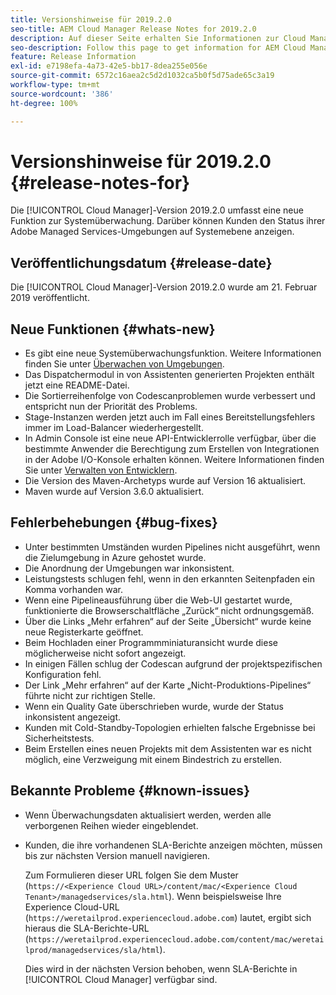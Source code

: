 ```yaml
---
title: Versionshinweise für 2019.2.0
seo-title: AEM Cloud Manager Release Notes for 2019.2.0
description: Auf dieser Seite erhalten Sie Informationen zur Cloud Manager-Version 2019.2.0.
seo-description: Follow this page to get information for AEM Cloud Manager Release 2019.2.0.
feature: Release Information
exl-id: e7198efa-4a73-42e5-bb17-8dea255e056e
source-git-commit: 6572c16aea2c5d2d1032ca5b0f5d75ade65c3a19
workflow-type: tm+mt
source-wordcount: '386'
ht-degree: 100%

---
```


# Versionshinweise für 2019.2.0 {#release-notes-for}

Die [!UICONTROL Cloud Manager]-Version 2019.2.0 umfasst eine neue Funktion zur Systemüberwachung. Darüber können Kunden den Status ihrer Adobe Managed Services-Umgebungen auf Systemebene anzeigen.


## Veröffentlichungsdatum {#release-date}

Die [!UICONTROL Cloud Manager]-Version 2019.2.0 wurde am 21. Februar 2019 veröffentlicht.

## Neue Funktionen {#whats-new}

* Es gibt eine neue Systemüberwachungsfunktion. Weitere Informationen finden Sie unter [Überwachen von Umgebungen](/help/using/monitoring-environments.md).
* Das Dispatchermodul in von Assistenten generierten Projekten enthält jetzt eine README-Datei.
* Die Sortierreihenfolge von Codescanproblemen wurde verbessert und entspricht nun der Priorität des Problems.
* Stage-Instanzen werden jetzt auch im Fall eines Bereitstellungsfehlers immer im Load-Balancer wiederhergestellt.
* In Admin Console ist eine neue API-Entwicklerrolle verfügbar, über die bestimmte Anwender die Berechtigung zum Erstellen von Integrationen in der Adobe I/O-Konsole erhalten können. Weitere Informationen finden Sie unter [Verwalten von Entwicklern](https://www.adobe.com/go/aac_api_prod_learn_de).
* Die Version des Maven-Archetyps wurde auf Version 16 aktualisiert.
* Maven wurde auf Version 3.6.0 aktualisiert.

## Fehlerbehebungen {#bug-fixes}

* Unter bestimmten Umständen wurden Pipelines nicht ausgeführt, wenn die Zielumgebung in Azure gehostet wurde.
* Die Anordnung der Umgebungen war inkonsistent.
* Leistungstests schlugen fehl, wenn in den erkannten Seitenpfaden ein Komma vorhanden war.
* Wenn eine Pipelineausführung über die Web-UI gestartet wurde, funktionierte die Browserschaltfläche „Zurück“ nicht ordnungsgemäß.
* Über die Links „Mehr erfahren“ auf der Seite „Übersicht“ wurde keine neue Registerkarte geöffnet.
* Beim Hochladen einer Programmminiaturansicht wurde diese möglicherweise nicht sofort angezeigt.
* In einigen Fällen schlug der Codescan aufgrund der projektspezifischen Konfiguration fehl.
* Der Link „Mehr erfahren“ auf der Karte „Nicht-Produktions-Pipelines“ führte nicht zur richtigen Stelle.
* Wenn ein Quality Gate überschrieben wurde, wurde der Status inkonsistent angezeigt.
* Kunden mit Cold-Standby-Topologien erhielten falsche Ergebnisse bei Sicherheitstests.
* Beim Erstellen eines neuen Projekts mit dem Assistenten war es nicht möglich, eine Verzweigung mit einem Bindestrich zu erstellen.

## Bekannte Probleme {#known-issues}

* Wenn Überwachungsdaten aktualisiert werden, werden alle verborgenen Reihen wieder eingeblendet.
* Kunden, die ihre vorhandenen SLA-Berichte anzeigen möchten, müssen bis zur nächsten Version manuell navigieren.

   Zum Formulieren dieser URL folgen Sie dem Muster (`https://<Experience Cloud URL>/content/mac/<Experience Cloud Tenant>/managedservices/sla.html`). Wenn beispielsweise Ihre Experience Cloud-URL (`https://weretailprod.experiencecloud.adobe.com`) lautet, ergibt sich hieraus die SLA-Berichte-URL (`https://weretailprod.experiencecloud.adobe.com/content/mac/weretailprod/managedservices/sla/html`).

   Dies wird in der nächsten Version behoben, wenn SLA-Berichte in [!UICONTROL Cloud Manager] verfügbar sind.
